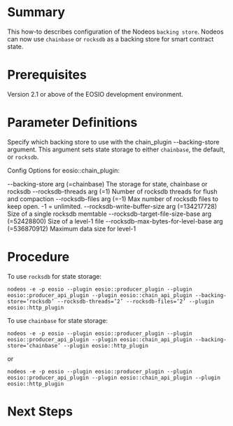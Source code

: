 # Summary
This how-to describes configuration of the Nodeos `backing store`. Nodeos can now use `chainbase` or `rocksdb` as a backing store for smart contract state.
   
# Prerequisites
Version 2.1 or above of the EOSIO development environment. 

# Parameter Definitions 
Specify which backing store to use with the chain_plugin --backing-store argument. This argument sets state storage to either `chainbase`, the default, or `rocksdb`.

Config Options for eosio::chain_plugin:

  --backing-store arg (=chainbase)      The storage for state, chainbase or 
                                        rocksdb
  --rocksdb-threads arg (=1)            Number of rocksdb threads for flush and
                                        compaction
  --rocksdb-files arg (=-1)             Max number of rocksdb files to keep 
                                        open. -1 = unlimited.
  --rocksdb-write-buffer-size arg (=134217728)
                                        Size of a single rocksdb memtable
  --rocksdb-target-file-size-base arg (=52428800)
                                        Size of a level-1 file
  --rocksdb-max-bytes-for-level-base arg (=536870912)
                                        Maximum data size for level-1
 
# Procedure
To use `rocksdb` for state storage:

```shell
nodeos -e -p eosio --plugin eosio::producer_plugin --plugin eosio::producer_api_plugin --plugin eosio::chain_api_plugin --backing-store=’rocksdb’ --rocksdb-threads=’2’ --rocksdb-files=’2’ --plugin eosio::http_plugin 
```

To use `chainbase` for state storage:

```shell
nodeos -e -p eosio --plugin eosio::producer_plugin --plugin eosio::producer_api_plugin --plugin eosio::chain_api_plugin --backing-store=’chainbase’ --plugin eosio::http_plugin 
```

or

```shell
nodeos -e -p eosio --plugin eosio::producer_plugin --plugin eosio::producer_api_plugin --plugin eosio::chain_api_plugin --plugin eosio::http_plugin 
```

# Next Steps



